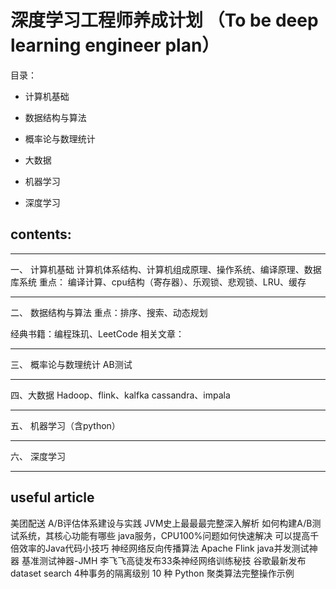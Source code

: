 # 深度学习工程师养成计划 （To be deep learning engineer plan）
目录：
- 计算机基础

- 数据结构与算法 

- 概率论与数理统计

- 大数据

- 机器学习

- 深度学习



## contents: 

---

一、 计算机基础
计算机体系结构、计算机组成原理、操作系统、编译原理、数据库系统
重点： 编译计算、cpu结构（寄存器）、乐观锁、悲观锁、LRU、缓存

---

二、 数据结构与算法 
重点：排序、搜索、动态规划

经典书籍：编程珠玑、LeetCode
相关文章：

---


三、 概率论与数理统计
  AB测试
  
---

四、大数据
  Hadoop、flink、kalfka
  cassandra、impala
  
---  

五、 机器学习（含python）



---

六、 深度学习



---







## useful article

美团配送 A/B评估体系建设与实践
JVM史上最最最完整深入解析
如何构建A/B测试系统，其核心功能有哪些
java服务，CPU100%问题如何快速解决
可以提高千倍效率的Java代码小技巧
神经网络反向传播算法
Apache Flink
java并发测试神器 基准测试神器-JMH
李飞飞高徒发布33条神经网络训练秘技
谷歌最新发布dataset search
4种事务的隔离级别
10 种 Python 聚类算法完整操作示例